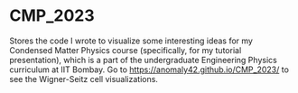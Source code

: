 # CMP_2023
Stores the code I wrote to visualize some interesting ideas for my Condensed Matter Physics course (specifically, for my tutorial presentation), which is a part of the undergraduate Engineering Physics curriculum at IIT Bombay. Go to https://anomaly42.github.io/CMP_2023/ to see the Wigner-Seitz cell visualizations.
